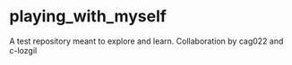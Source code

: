 # playing_with_myself
A test repository meant to explore and learn.
Collaboration by cag022 and c-lozgil
